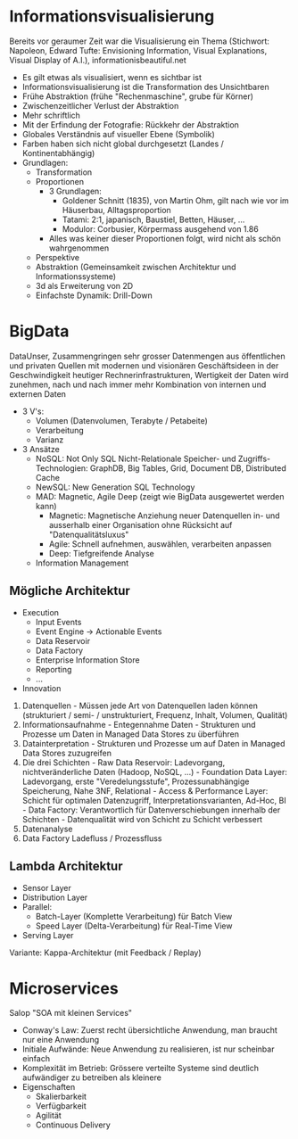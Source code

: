 # Informationsvisualisierung
Bereits vor geraumer Zeit war die Visualisierung ein Thema (Stichwort: Napoleon, Edward Tufte: Envisioning Information, Visual Explanations, Visual Display of A.I.), informationisbeautiful.net

  - Es gilt etwas als visualisiert, wenn es sichtbar ist
  - Informationsvisualisierung ist die Transformation des Unsichtbaren
  - Frühe Abstraktion (frühe "Rechenmaschine", grube für Körner)
  - Zwischenzeitlicher Verlust der Abstraktion
  - Mehr schriftlich
  - Mit der Erfindung der Fotografie: Rückkehr der Abstraktion
  - Globales Verständnis auf visueller Ebene (Symbolik)
  - Farben haben sich nicht global durchgesetzt (Landes / Kontinentabhängig)
  - Grundlagen:
    - Transformation
    - Proportionen
      - 3 Grundlagen:
        - Goldener Schnitt (1835), von Martin Ohm, gilt nach wie vor im Häuserbau, Alltagsproportion
        - Tatami: 2:1, japanisch, Baustiel, Betten, Häuser, ...
        - Modulor: Corbusier, Körpermass ausgehend von 1.86
      - Alles was keiner dieser Proportionen folgt, wird nicht als schön wahrgenommen
    - Perspektive
    - Abstraktion (Gemeinsamkeit zwischen Architektur und Informationssysteme)
    - 3d als Erweiterung von 2D
    - Einfachste Dynamik: Drill-Down


# BigData
DataUnser, Zusammengringen sehr grosser Datenmengen aus öffentlichen und privaten Quellen mit modernen und visionären Geschäftsideen in der Geschwindigkeit heutiger Rechnerinfrastrukturen, Wertigkeit der Daten wird zunehmen, nach und nach immer mehr Kombination von internen und externen Daten

  - 3 V's:
    - Volumen (Datenvolumen, Terabyte / Petabeite)
    - Verarbeitung
    - Varianz
  - 3 Ansätze
    - NoSQL: Not Only SQL
      Nicht-Relationale Speicher- und Zugriffs-Technologien: GraphDB, Big Tables, Grid, Document DB, Distributed Cache
    - NewSQL:
      New Generation SQL Technology
    - MAD: Magnetic, Agile Deep (zeigt wie BigData ausgewertet werden kann)
      - Magnetic: Magnetische Anziehung neuer Datenquellen in- und ausserhalb einer Organisation ohne Rücksicht auf "Datenqualitätsluxus"
      - Agile: Schnell aufnehmen, auswählen, verarbeiten anpassen
      - Deep: Tiefgreifende Analyse
    - Information Management

## Mögliche Architektur
  - Execution
    - Input Events
    - Event Engine -> Actionable Events
    - Data Reservoir
    - Data Factory
    - Enterprise Information Store
    - Reporting
    - ...
  - Innovation

  1. Datenquellen
    - Müssen jede Art von Datenquellen laden können (strukturiert / semi- / unstrukturiert, Frequenz, Inhalt, Volumen, Qualität)
  2. Informationsaufnahme
    - Entegennahme Daten
    - Strukturen und Prozesse um Daten in Managed Data Stores zu überführen
  3. Datainterpretation
    - Strukturen und Prozesse um auf Daten in Managed Data Stores zuzugreifen
  4. Die drei Schichten
    - Raw Data Reservoir: Ladevorgang, nichtveränderliche Daten (Hadoop, NoSQL, ...)
    - Foundation Data Layer: Ladevorgang, erste "Veredelungsstufe", Prozessunabhängige Speicherung, Nahe 3NF, Relational
    - Access & Performance Layer: Schicht für optimalen Datenzugriff, Interpretationsvarianten, Ad-Hoc, BI
    - Data Factory: Verantwortlich für Datenverschiebungen innerhalb der Schichten
    - Datenqualität wird von Schicht zu Schicht verbessert
  5. Datenanalyse
  6. Data Factory Ladefluss / Prozessfluss

## Lambda Architektur
  - Sensor Layer
  - Distribution Layer
  - Parallel:
    - Batch-Layer (Komplette Verarbeitung) für Batch View
    - Speed Layer (Delta-Verarbeitung) für Real-Time View
  - Serving Layer

Variante: Kappa-Architektur (mit Feedback / Replay)

# Microservices
Salop "SOA mit kleinen Services"

  - Conway's Law: Zuerst recht übersichtliche Anwendung, man braucht nur eine Anwendung
  - Initiale Aufwände: Neue Anwendung zu realisieren, ist nur scheinbar einfach
  - Komplexität im Betrieb: Grössere verteilte Systeme sind deutlich aufwändiger zu betreiben als kleinere
  - Eigenschaften
    - Skalierbarkeit
    - Verfügbarkeit
    - Agilität
    - Continuous Delivery
